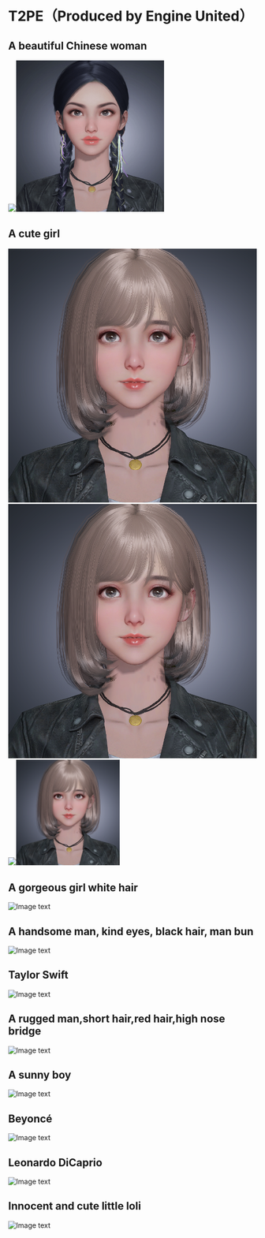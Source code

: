 # T2PE（Produced by Engine United）
## A beautiful Chinese woman  
<img src="https://github.com/lizhipeng789/T2PE/blob/main/gif3/A_beautiful_Chinese_woman.gif" width="300px"><img src="https://github.com/lizhipeng789/T2PE/blob/main/png2/A_beautiful_Chinese_woman%2013.png" width="300px"> 
## A cute girl   
![Image text](https://github.com/lizhipeng789/T2PE/blob/main/A%20cute%20girl%200.png) ![Image text](https://github.com/lizhipeng789/T2PE/blob/main/A%20cute%20girl%200.png)    
<img src="https://github.com/lizhipeng789/T2PE/blob/main/GIF_/A%20gorgeous%20girl%20white%20hair.gif" width="210px"><img src="https://github.com/lizhipeng789/T2PE/blob/main/A%20cute%20girl%200.png" width="210px">
## A gorgeous girl white hair  
![Image text](https://github.com/lizhipeng789/T2PE/blob/main/GIF_/A%20gorgeous%20girl%20white%20hair.gif)  
## A handsome man, kind eyes, black hair, man bun   
![Image text](https://github.com/lizhipeng789/T2PE/blob/main/GIF_/A%20handsome%20man%2C%20kind%20eyes%2C%20black%20hair%2C%20man%20bun.gif)  
## Taylor Swift  
![Image text](https://github.com/lizhipeng789/T2PE/blob/main/GIF_/Taylor%20Swift.gif)  
## A rugged man,short hair,red hair,high nose bridge  
![Image text](https://github.com/lizhipeng789/T2PE/blob/main/GIF_/A%20rugged%20man%2C%20short%20hair%2C%20red%20hair%2C%20high%20nose%20bridge.gif)  
## A sunny boy  
![Image text](https://github.com/lizhipeng789/T2PE/blob/main/GIF_/A%20sunny%20boy.gif)  
## Beyoncé  
![Image text](https://github.com/lizhipeng789/T2PE/blob/main/GIF_/Beyonc%C3%A9.gif)  
## Leonardo DiCaprio  
![Image text](https://github.com/lizhipeng789/T2PE/blob/main/GIF_/Leonardo%20DiCaprio.gif)  
## Innocent and  cute little loli  
![Image text](https://github.com/lizhipeng789/T2PE/blob/main/GIF_/Innocent%20and%20%20cute%20little%20loli.gif)  

